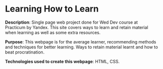 # Learning How to Learn
    
**Description**: Single page web project done for Wed Dev course at Practicum by Yandex.
    This site covers ways to learn and retain material when learning as well as some extra resources.

**Purpose**: This webpage is for the average learner, recommending methods and techniques
    for better learning. Ways to retain material learnt and how to beat procratination.

**Technologies used to create this webpage**: HTML, CSS.
